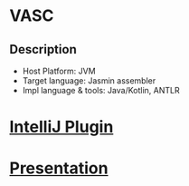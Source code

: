 # VASC

## Description
- Host Platform: JVM
- Target language: Jasmin assembler
- Impl language & tools: Java/Kotlin, ANTLR

# [IntelliJ Plugin](https://github.com/kechinvv/VASPlugin)

# [Presentation](presentation/VASC.pdf)
